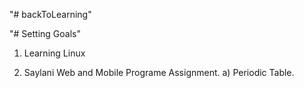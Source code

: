 "# backToLearning"
 
 "# Setting Goals"
 
1) Learning Linux

2) Saylani Web and Mobile Programe Assignment.
	a) Periodic Table.